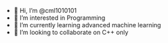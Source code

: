 - 👋 Hi, I’m @cml1010101
- 👀 I’m interested in Programming
- 🌱 I’m currently learning advanced machine learning
- 💞️ I’m looking to collaborate on C++ only

<!---
cml1010101/cml1010101 is a ✨ special ✨ repository because its `README.md` (this file) appears on your GitHub profile.
You can click the Preview link to take a look at your changes.
--->
